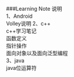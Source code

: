 ###Learning Note 说明  
1、Android  
	Volley说明
2、c++  
	c++学习笔记  
	函数定义  
	指针操作  
	面向对象以及面向泛型编程  
3、java  
	java位运算符
